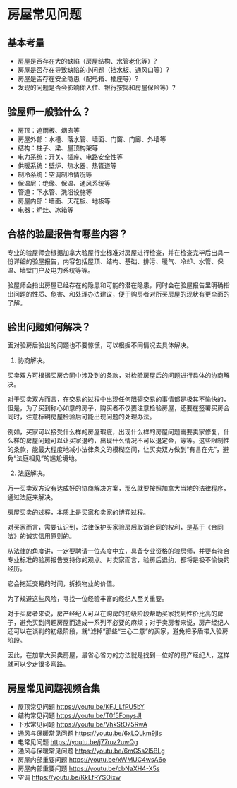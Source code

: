 ﻿# 房屋常见问题

## 基本考量


- 房屋是否存在大的缺陷（房屋结构、水管老化等）?
- 房屋是否存在导致缺陷的小问题（挡水板、通风口等）?
- 房屋是否存在安全隐患（配电箱、插座等）?
- 发现的问题是否会影响你入住、银行按揭和房屋保险等）?

## 验屋师一般验什么？

- 房顶：遮雨板、烟囱等
- 房屋外部：水槽、落水管、墙面、门窗、门廊、外墙等
- 结构：柱子、梁、屋顶构架等
- 电力系统：开关、插座、电路安全性等
- 供暖系统：壁炉、热水器、热管道等
- 制冷系统：空调制冷情况等
- 保温层：绝缘、保温、通风系统等
- 管道：下水管、洗浴设施等
- 房屋内部：墙面、天花板、地板等
- 电器：炉灶、冰箱等

## 合格的验屋报告有哪些内容？

专业的验屋师会根据加拿大验屋行业标准对房屋进行检查，并在检查完毕后出具一份详细的验屋报告，内容包括屋顶、结构、基础、排污、暖气、冷却、水管、保温、墙壁门户及电力系统等等。

验屋师会指出房屋已经存在的隐患和可能的潜在隐患，同时会在验屋报告里明确指出问题的性质、危害、和处理办法建议，便于购房者对所买房屋的现状有更全面的了解。

## 验出问题如何解决？
面对验房后验出的问题也不要惊慌，可以根据不同情况去具体解决。

1. 协商解决。


买卖双方可根据买房合同中涉及到的条款，对检验房屋后的问题进行具体的协商解决。

对于买卖双方而言，在交易的过程中出现任何阻碍交易的事情都是极其不愉快的，但是，为了买到称心如意的房子，购买者不仅要注意检验房屋，还要在签署买房合同时，注意标明房屋检验后可能出现问题的处理办法。

例如，买家可以接受什么样的房屋瑕疵，出现什么样的房屋问题需要卖家修复，什么样的房屋问题可以让买家退约，出现什么情况不可以退定金，等等。这些限制性的条款，能最大程度地减小法律条文的模糊空间，让买卖双方做到“有言在先”，避免“法庭相见”的尴尬境地。


2. 法庭解决。

万一买卖双方没有达成好的协商解决方案，那么就要按照加拿大当地的法律程序，通过法庭来解决。

房屋买卖的过程，本质上是买家和卖家的博弈过程。

对买家而言，需要认识到，法律保护买家验房后取消合同的权利，是基于《合同法》的诚实信用原则的。

从法律的角度讲，一定要聘请一位态度中立，具备专业资格的验房师，并要有符合专业标准的验房报告支持你的观点。对卖家而言，验房后退约，都将是极不愉快的经历。

它会拖延交易的时间，折损物业的价值。

为了规避这些风险，寻找一位经验丰富的经纪人至关重要。

对于买房者来说，房产经纪人可以在购房的初级阶段帮助买家找到性价比高的房子，避免买到问题房屋而造成一系列不必要的麻烦；对于卖房者来说，房产经纪人还可以在谈判的初级阶段，就“滤掉”那些“三心二意”的买家，避免把矛盾带入验房阶段。

因此，在加拿大买卖房屋，最省心省力的方法就是找到一位好的房产经纪人，这样就可以少走很多弯路。


## 房屋常见问题视频合集
- 屋顶常见问题 https://youtu.be/KFJ_LfPU5bY
- 结构常见问题 https://youtu.be/T0f5FonysJI
- 下水常见问题 https://youtu.be/VhkStO75RwA
- 通风与保暖常见问题 https://youtu.be/6xLQLkm9jIs
- 电常见问题 https://youtu.be/j77ruz2uwQg
- 通风与保暖常见问题 https://youtu.be/6mG5s2l5BLg
- 房屋内部重要问题  https://youtu.be/xWMUC4wsA6o
- 房屋内部重要问题 https://youtu.be/cbNaXH4-X5s
- 空调 https://youtu.be/KkLfRYSOixw
